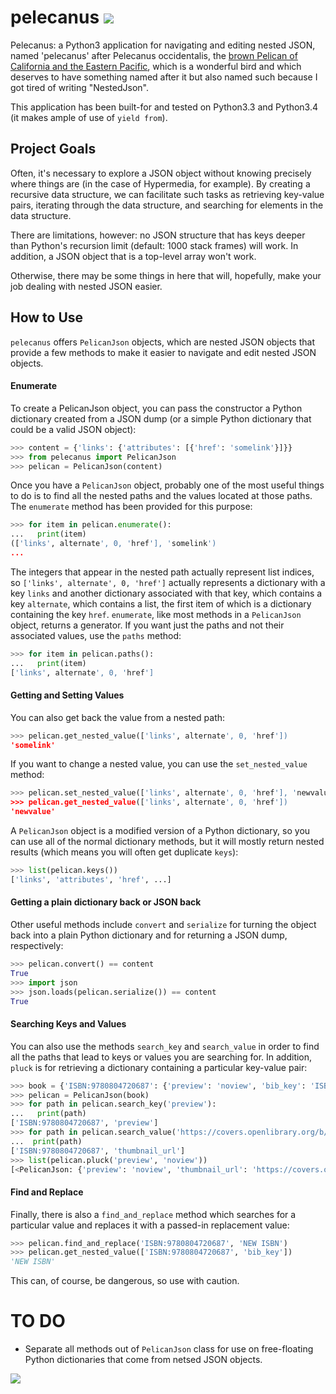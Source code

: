# pelecanus ![](https://travis-ci.org/pellagic-puffbomb/pelecanus.svg?branch=master)

Pelecanus: a Python3 application for navigating and editing nested JSON, named 'pelecanus' after Pelecanus occidentalis, the [brown Pelican of California and the Eastern Pacific](http://www.nps.gov/chis/naturescience/brown-pelican.htm), which is a wonderful bird and which deserves to have something named after it but also named such because I got tired of writing "NestedJson".

This application has been built-for and tested on Python3.3 and Python3.4 (it makes ample of use of `yield from`).

## Project Goals

Often, it's necessary to explore a JSON object without knowing precisely where things are (in the case of Hypermedia, for example). By creating a recursive data structure, we can facilitate such tasks as retrieving key-value pairs, iterating through the data structure, and searching for elements in the data structure.

There are limitations, however: no JSON structure that has keys deeper than Python's recursion limit (default: 1000 stack frames) will work. In addition, a JSON object that is a top-level array won't work.

Otherwise, there may be some things in here that will, hopefully, make your job dealing with nested JSON easier.

## How to Use
`pelecanus` offers `PelicanJson` objects, which are nested JSON objects that provide a few methods to make it easier to navigate and edit nested JSON objects.


#### Enumerate
To create a PelicanJson object, you can pass the constructor a Python dictionary created from a JSON dump (or a simple Python dictionary that could be a valid JSON object):

```python
>>> content = {'links': {'attributes': [{'href': 'somelink'}]}}
>>> from pelecanus import PelicanJson
>>> pelican = PelicanJson(content)
```

Once you have a `PelicanJson` object, probably one of the most useful things to do is to find all the nested paths and the values located at those paths. The `enumerate` method has been provided for this purpose:

```python
>>> for item in pelican.enumerate():
...   print(item)
(['links', alternate', 0, 'href'], 'somelink')
...
```

The integers that appear in the nested path actually represent list indices, so `['links', alternate', 0, 'href']` actually represents a dictionary with a key `links` and another dictionary associated with that key, which contains a key `alternate`, which contains a list, the first item of which is a dictionary containing the key `href`. `enumerate`, like most methods in a `PelicanJson` object, returns a generator. If you want just the paths and not their associated values, use the `paths` method:

```python
>>> for item in pelican.paths():
...   print(item)
['links', alternate', 0, 'href']
```

#### Getting and Setting Values

You can also get back the value from a nested path:

```python
>>> pelican.get_nested_value(['links', alternate', 0, 'href'])
'somelink'
```

If you want to change a nested value, you can use the `set_nested_value` method:

```python
>>> pelican.set_nested_value(['links', alternate', 0, 'href'], 'newvalue')
>>> pelican.get_nested_value(['links', alternate', 0, 'href'])
'newvalue'
```

A `PelicanJson` object is a modified version of a Python dictionary, so you can use all of the normal dictionary methods, but it will mostly return nested results (which means you will often get duplicate `keys`):

```python
>>> list(pelican.keys())
['links', 'attributes', 'href', ...]
```

#### Getting a plain dictionary back or JSON back

Other useful methods include `convert` and `serialize` for turning the object back into a plain Python dictionary and for returning a JSON dump, respectively:

```python
>>> pelican.convert() == content
True
>>> import json
>>> json.loads(pelican.serialize()) == content
True
```


#### Searching Keys and Values

You can also use the methods `search_key` and `search_value` in order to find all the paths that lead to keys or values you are searching for. In addition, `pluck` is for retrieving a dictionary containing a particular key-value pair:

```python
>>> book = {'ISBN:9780804720687': {'preview': 'noview', 'bib_key': 'ISBN:9780804720687', 'preview_url': 'https://openlibrary.org/books/OL7928788M/Between_Pacific_Tides', 'info_url': 'https://openlibrary.org/books/OL7928788M/Between_Pacific_Tides', 'thumbnail_url': 'https://covers.openlibrary.org/b/id/577352-S.jpg'}}
>>> pelican = PelicanJson(book)
>>> for path in pelican.search_key('preview'):
...   print(path)
['ISBN:9780804720687', 'preview']
>>> for path in pelican.search_value('https://covers.openlibrary.org/b/id/577352-S.jpg'):
...  print(path)
['ISBN:9780804720687', 'thumbnail_url']
>>> list(pelican.pluck('preview', 'noview'))
[<PelicanJson: {'preview': 'noview', 'thumbnail_url': 'https://covers.openlibrary.org/b/id/577352-S.jpg', 'bib_key': 'ISBN:9780804720687', 'preview_url': 'https://openlibrary.org/books/OL7928788M/Between_Pacific_Tides', 'info_url': 'https://openlibrary.org/books/OL7928788M/Between_Pacific_Tides'}>]
```

#### Find and Replace

Finally, there is also a `find_and_replace` method which searches for a particular value and replaces it with a passed-in replacement value:

```python
>>> pelican.find_and_replace('ISBN:9780804720687', 'NEW ISBN')
>>> pelican.get_nested_value(['ISBN:9780804720687', 'bib_key'])
'NEW ISBN'
```

This can, of course, be dangerous, so use with caution.

# TO DO

* Separate all methods out of `PelicanJson` class for use on free-floating Python dictionaries that come from netsed JSON objects.

![](http://i.imgur.com/f6bG1XN.jpg)
